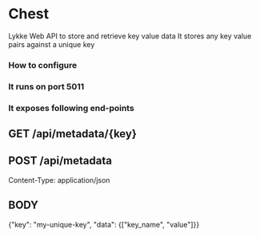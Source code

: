 # Chest #

Lykke Web API to store and retrieve key value data
It stores any key value pairs against a unique key

### How to configure

### It runs on port 5011

### It exposes following end-points

## GET /api/metadata/{key}

## POST /api/metadata
Content-Type: application/json

## BODY

{"key": "my-unique-key", "data": {["key_name", "value"]}}